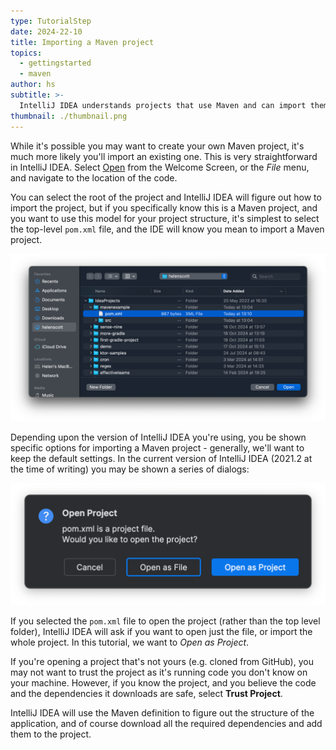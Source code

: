 ```yaml
---
type: TutorialStep
date: 2024-22-10
title: Importing a Maven project
topics:
  - gettingstarted
  - maven
author: hs
subtitle: >-
  IntelliJ IDEA understands projects that use Maven and can import them with minimal configuration.
thumbnail: ./thumbnail.png
---
```


While it's possible you may want to create your own Maven project, it's much more likely you'll import an existing one. This is very straightforward in IntelliJ IDEA. Select [Open](https://www.jetbrains.com/help/idea/import-project-or-module-wizard.html#open-project) from the Welcome Screen, or the _File_ menu, and navigate to the location of the code.

You can select the root of the project and IntelliJ IDEA will figure out how to import the project, but if you specifically know this is a Maven project, and you want to use this model for your project structure, it's simplest to select the top-level `pom.xml` file, and the IDE will know you mean to import a Maven project.

![Open](open.png)

Depending upon the version of IntelliJ IDEA you're using, you be shown specific options for importing a Maven project - generally, we'll want to keep the default settings. In the current version of IntelliJ IDEA (2021.2 at the time of writing) you may be shown a series of dialogs:

![Open as Project](open-as-project.png)

If you selected the `pom.xml` file to open the project (rather than the top level folder), IntelliJ IDEA will ask if you want to open just the file, or import the whole project. In this tutorial, we want to _Open as Project_.

If you're opening a project that's not yours (e.g. cloned from GitHub), you may not want to trust the project as it's running code you don't know on your machine. However, if you know the project, and you believe the code and the dependencies it downloads are safe, select **Trust Project**.

IntelliJ IDEA will use the Maven definition to figure out the structure of the application, and of course download all the required dependencies and add them to the project.
